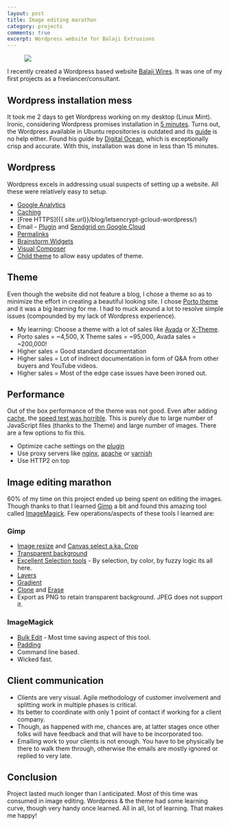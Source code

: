 ```yaml
---
layout: post
title: Image editing marathon
category: projects
comments: true
excerpt: Wordpress website for Balaji Extrusions
---
```


<figure>
    <a href="{{ site.url }}/images/blog/balaji-site.png"><img src="{{ site.url }}/images/blog/balaji-site.png"></a>
</figure>

I recently created a Wordpress based website [Balaji Wires](http://balajiwires.in). It was one of my first projects as a freelancer/consultant.
 
## Wordpress installation mess
It took me 2 days to get Wordpress working on my desktop (Linux Mint). Ironic, considering Wordpress promises installation in [5 minutes](http://codex.wordpress.org/Installing_WordPress#Famous_5-Minute_Install). 
Turns out, the Wordpress available in Ubuntu repositories is outdated and its [guide](https://help.ubuntu.com/community/WordPress) is no help either.
Found his guide by [Digital Ocean](digitalocean.com/community/tutorials/how-to-install-wordpress-on-ubuntu-14-04), which is exceptionally crisp and accurate. 
With this, installation was done in less than 15 minutes.

## Wordpress
Wordpress excels in addressing usual suspects of setting up a website. All these were relatively easy to setup.   

+ [Google Analytics](www.wpbeginner.com/beginners-guide/how-to-install-google-analytics-in-wordpress/) 
+ [Caching](https://wordpress.org/plugins/w3-total-cache/)
+ [Free HTTPS]({{ site.url}}/blog/letsencrypt-gcloud-wordpress/)
+ Email - [Plugin](https://wordpress.org/plugins/postman-smtp/) and [Sendgrid on Google Cloud](https://cloud.google.com/compute/docs/tutorials/sending-mail/using-sendgrid) 
+ [Permalinks](https://codex.wordpress.org/Settings_Permalinks_Screen)
+ [Brainstorm Widgets](https://ultimate.brainstormforce.com/)
+ [Visual Composer](https://vc.wpbakery.com/)
+ [Child theme](https://codex.wordpress.org/Child_Themes) to allow easy updates of theme.

## Theme 
Even though the website did not feature a blog, I chose a theme so as to minimize the effort in creating a beautiful looking site.
I chose [Porto theme](http://themeforest.net/item/porto-responsive-wordpress-woocommerce-theme/9207399?s_rank=3) and it was a big learning for me. 
 I had to muck around a lot to resolve simple issues (compounded by my lack of Wordpress experience). 

+ My learning: Choose a theme with a lot of sales like [Avada](http://themeforest.net/item/avada-responsive-multipurpose-theme/2833226?s_rank=1) or [X-Theme](http://themeforest.net/item/x-the-theme/5871901?s_rank=2). 
+ Porto sales = ~4,500, X Theme sales = ~95,000, Avada sales = ~200,000!
+ Higher sales = Good standard documentation
+ Higher sales = Lot of indirect documentation in form of Q&A from other buyers and YouTube videos.
+ Higher sales = Most of the edge case issues have been ironed out.

## Performance
Out of the box performance of the theme was not good. Even after adding [cache](https://wordpress.org/plugins/w3-total-cache/), the [speed test was horrible](http://www.webpagetest.org/result/160407_TH_BZ4/).
 This is purely due to large number of JavaScript files (thanks to the Theme) and large number of images. There are a few options to fix this.  
     
+ Optimize cache settings on the [plugin](https://wordpress.org/plugins/w3-total-cache/)
+ Use proxy servers like [nginx](https://www.digitalocean.com/community/tutorials/how-to-install-wordpress-with-nginx-on-ubuntu-14-04), [apache](https://www.digitalocean.com/community/tutorials/how-to-install-wordpress-on-ubuntu-14-04) or [varnish](http://code.tutsplus.com/tutorials/optimizing-wordpress-with-varnish-and-w3-total-cache--cms-21136)
+ Use HTTP2 on top

## Image editing marathon
60% of my time on this project ended up being spent on editing the images. 
Though thanks to that I learned [Gimp](https://www.gimp.org/) a bit and found this amazing tool called [ImageMagick](http://imagemagick.org/).
Few operations/aspects of these tools I learned are:

### Gimp

+ [Image resize](https://www.gimp.org/tutorials/GIMP_Quickies/) and [Canvas select a.ka. Crop](https://docs.gimp.org/en/gimp-image-resize.html)
+ [Transparent background](https://docs.gimp.org/en/plug-in-colortoalpha.html)
+ [Excellent Selection tools](https://docs.gimp.org/en/gimp-tools-selection.html) - By selection, by color, by fuzzy logic its all here.
+ [Layers](https://docs.gimp.org/en/gimp-image-combining.html)
+ [Gradient](https://docs.gimp.org/en/gimp-concepts-gradients.html)
+ [Clone](https://docs.gimp.org/en/gimp-tool-clone.html) and [Erase](https://docs.gimp.org/en/gimp-tool-eraser.html)
+ Export as PNG to retain transparent background. JPEG does not support it. 

### ImageMagick

+ [Bulk Edit](https://www.imagemagick.org/discourse-server/viewtopic.php?t=21454) - Most time saving aspect of this tool. 
+ [Padding](http://imagemagick.org/Usage/thumbnails/#pad)
+ Command line based. 
+ Wicked fast.

## Client communication

+ Clients are very visual. Agile methodology of customer involvement and splitting work in multiple phases is critical. 
+ Its better to coordinate with only 1 point of contact if working for a client company.  
+ Though, as happened with me, chances are, at latter stages once other folks will have feedback and that will have to be incorporated too. 
+ Emailing work to your clients is not enough. 
 You have to be physically be there to walk them through, otherwise the emails are mostly ignored or replied to very late.


## Conclusion
 Project lasted much longer than I anticipated. Most of this time was consumed in image editing. 
  Wordpress & the theme had some learning curve, though very handy once learned. 
 All in all, lot of learning. That makes me happy!